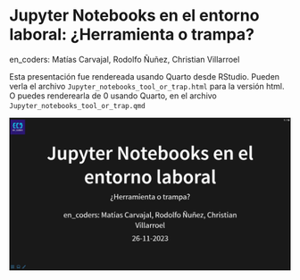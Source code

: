 # Jupyter Notebooks en el entorno laboral: ¿Herramienta o trampa?

en_coders: Matías Carvajal, Rodolfo Ñuñez, Christian Villarroel

Esta presentación fue rendereada usando Quarto desde RStudio. Pueden verla el archivo `Jupyter_notebooks_tool_or_trap.html` para la versión html. O puedes renderearla de 0 usando Quarto, en el archivo `Jupyter_notebooks_tool_or_trap.qmd`

![](figures/portada_presentacion.JPG)
